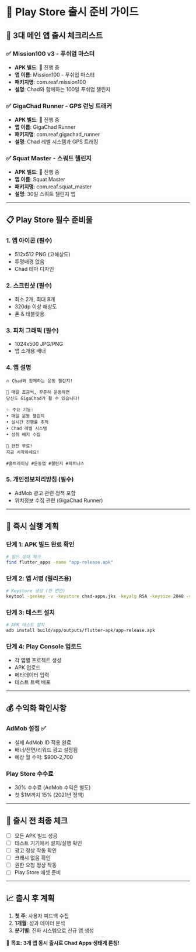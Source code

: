 # 🚀 Play Store 출시 준비 가이드

## 📱 **3대 메인 앱 출시 체크리스트**

### ✅ Mission100 v3 - 푸쉬업 마스터
- **APK 빌드**: 🔄 진행 중
- **앱 이름**: Mission100 - 푸쉬업 마스터
- **패키지명**: com.reaf.mission100
- **설명**: Chad와 함께하는 100일 푸쉬업 챌린지

### ✅ GigaChad Runner - GPS 런닝 트래커
- **APK 빌드**: 🔄 진행 중
- **앱 이름**: GigaChad Runner
- **패키지명**: com.reaf.gigachad_runner
- **설명**: Chad 레벨 시스템과 GPS 트래킹

### ✅ Squat Master - 스쿼트 챌린지
- **APK 빌드**: 🔄 진행 중
- **앱 이름**: Squat Master
- **패키지명**: com.reaf.squat_master
- **설명**: 30일 스쿼트 챌린지 앱

---

## 📋 **Play Store 필수 준비물**

### 1. **앱 아이콘 (필수)**
- 512x512 PNG (고해상도)
- 투명배경 없음
- Chad 테마 디자인

### 2. **스크린샷 (필수)**
- 최소 2개, 최대 8개
- 320dp 이상 해상도
- 폰 & 태블릿용

### 3. **피처 그래픽 (필수)**
- 1024x500 JPG/PNG
- 앱 소개용 배너

### 4. **앱 설명**
```
🔥 Chad와 함께하는 운동 챌린지!

💪 매일 조금씩, 꾸준히 운동하면
당신도 GigaChad가 될 수 있습니다!

✨ 주요 기능:
• 매일 운동 챌린지
• 실시간 진행률 추적
• Chad 레벨 시스템
• 성취 배지 수집

🎯 완전 무료!
지금 시작하세요!

#홈트레이닝 #운동앱 #챌린지 #피트니스
```

### 5. **개인정보처리방침 (필수)**
- AdMob 광고 관련 정책 포함
- 위치정보 수집 관련 (GigaChad Runner)

---

## 🎯 **즉시 실행 계획**

### 단계 1: APK 빌드 완료 확인
```bash
# 빌드 상태 체크
find flutter_apps -name "app-release.apk"
```

### 단계 2: 앱 서명 (릴리즈용)
```bash
# Keystore 생성 (한 번만)
keytool -genkey -v -keystore chad-apps.jks -keyalg RSA -keysize 2048 -validity 10000 -alias chad-apps-key
```

### 단계 3: 테스트 설치
```bash
# APK 테스트 설치
adb install build/app/outputs/flutter-apk/app-release.apk
```

### 단계 4: Play Console 업로드
- 각 앱별 프로젝트 생성
- APK 업로드
- 메타데이터 입력
- 테스트 트랙 배포

---

## 💰 **수익화 확인사항**

### AdMob 설정 ✅
- 실제 AdMob ID 적용 완료
- 배너/전면/리워드 광고 설정됨
- 예상 월 수익: $900-2,700

### Play Store 수수료
- 30% 수수료 (AdMob 수익은 별도)
- 첫 $1M까지 15% (2021년 정책)

---

## 🚨 **출시 전 최종 체크**

- [ ] 모든 APK 빌드 성공
- [ ] 테스트 기기에서 설치/실행 확인
- [ ] 광고 정상 작동 확인
- [ ] 크래시 없음 확인
- [ ] 권한 요청 정상 작동
- [ ] Play Store 에셋 준비

---

## 📈 **출시 후 계획**

1. **첫 주**: 사용자 피드백 수집
2. **1개월**: 성과 데이터 분석
3. **분기별**: 진화 시스템으로 신규 앱 생성

🎉 **목표: 3개 앱 동시 출시로 Chad Apps 생태계 론칭!**
